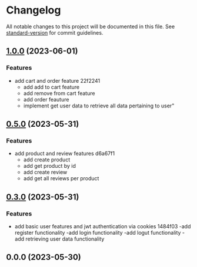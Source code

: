 # Changelog

All notable changes to this project will be documented in this file. See [standard-version](https://github.com/conventional-changelog/standard-version) for commit guidelines.

## [1.0.0](///compare/v0.5.0...v1.0.0) (2023-06-01)


### Features

* add cart and order feature 22f2241
    - add add to cart feature
    - add remove from cart feature
    - add order feauture
    - implement get user data to retrieve all data pertaining to user"

## [0.5.0](///compare/v0.3.0...v0.5.0) (2023-05-31)


### Features

* add product and review features d6a67f1
    - add create product
    - add get product by id
    - add create review
    - add get all reviews per product

## [0.3.0](///compare/v0.0.0...v0.3.0) (2023-05-31)


### Features

* add basic user features and jwt authentication via cookies 1484f03
    -add register functionality
    -add login functionality
    -add logut functionality
    -add retrieving user data functionality

## 0.0.0 (2023-05-30)
